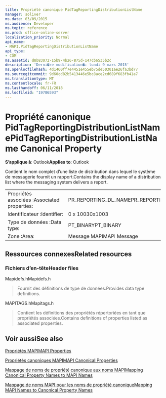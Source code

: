 ```yaml
---
title: Propriété canonique PidTagReportingDistributionListName
manager: soliver
ms.date: 03/09/2015
ms.audience: Developer
ms.topic: reference
ms.prod: office-online-server
localization_priority: Normal
api_name:
- MAPI.PidTagReportingDistributionListName
api_type:
- COM
ms.assetid: d8b83072-15b9-4b26-875d-147cb6535b2c
description: 'Derni�re modification�: lundi 9 mars 2015'
ms.openlocfilehash: 4d1460ff7e4451e455eb75de50301ae26fa3bd77
ms.sourcegitcommit: 9d60cd82b5413446e5bc8ace2cd689f683fb41a7
ms.translationtype: MT
ms.contentlocale: fr-FR
ms.lasthandoff: 06/11/2018
ms.locfileid: "19786593"
---
```

# <a name="pidtagreportingdistributionlistname-canonical-property"></a><span data-ttu-id="ea9ff-103">Propriété canonique PidTagReportingDistributionListName</span><span class="sxs-lookup"><span data-stu-id="ea9ff-103">PidTagReportingDistributionListName Canonical Property</span></span>

  
  
<span data-ttu-id="ea9ff-104">**S’applique à**: Outlook</span><span class="sxs-lookup"><span data-stu-id="ea9ff-104">**Applies to**: Outlook</span></span> 
  
<span data-ttu-id="ea9ff-105">Contient le nom complet d’une liste de distribution dans lequel le système de messagerie fournit un rapport.</span><span class="sxs-lookup"><span data-stu-id="ea9ff-105">Contains the display name of a distribution list where the messaging system delivers a report.</span></span>
  
|||
|:-----|:-----|
|<span data-ttu-id="ea9ff-106">Propriétés associées :</span><span class="sxs-lookup"><span data-stu-id="ea9ff-106">Associated properties:</span></span>  <br/> |<span data-ttu-id="ea9ff-107">PR_REPORTING_DL_NAME</span><span class="sxs-lookup"><span data-stu-id="ea9ff-107">PR_REPORTING_DL_NAME</span></span>  <br/> |
|<span data-ttu-id="ea9ff-108">Identificateur :</span><span class="sxs-lookup"><span data-stu-id="ea9ff-108">Identifier:</span></span>  <br/> |<span data-ttu-id="ea9ff-109">0 x 1003</span><span class="sxs-lookup"><span data-stu-id="ea9ff-109">0x1003</span></span>  <br/> |
|<span data-ttu-id="ea9ff-110">Type de données :</span><span class="sxs-lookup"><span data-stu-id="ea9ff-110">Data type:</span></span>  <br/> |<span data-ttu-id="ea9ff-111">PT_BINARY</span><span class="sxs-lookup"><span data-stu-id="ea9ff-111">PT_BINARY</span></span>  <br/> |
|<span data-ttu-id="ea9ff-112">Zone :</span><span class="sxs-lookup"><span data-stu-id="ea9ff-112">Area:</span></span>  <br/> |<span data-ttu-id="ea9ff-113">Message MAPI</span><span class="sxs-lookup"><span data-stu-id="ea9ff-113">MAPI Message</span></span>  <br/> |
   
## <a name="related-resources"></a><span data-ttu-id="ea9ff-114">Ressources connexes</span><span class="sxs-lookup"><span data-stu-id="ea9ff-114">Related resources</span></span>

### <a name="header-files"></a><span data-ttu-id="ea9ff-115">Fichiers d’en-tête</span><span class="sxs-lookup"><span data-stu-id="ea9ff-115">Header files</span></span>

<span data-ttu-id="ea9ff-116">Mapidefs.h</span><span class="sxs-lookup"><span data-stu-id="ea9ff-116">Mapidefs.h</span></span>
  
> <span data-ttu-id="ea9ff-117">Fournit des définitions de type de données.</span><span class="sxs-lookup"><span data-stu-id="ea9ff-117">Provides data type definitions.</span></span>
    
<span data-ttu-id="ea9ff-118">MAPITAGS.h</span><span class="sxs-lookup"><span data-stu-id="ea9ff-118">Mapitags.h</span></span>
  
> <span data-ttu-id="ea9ff-119">Contient les définitions des propriétés répertoriées en tant que propriétés associées.</span><span class="sxs-lookup"><span data-stu-id="ea9ff-119">Contains definitions of properties listed as associated properties.</span></span>
    
## <a name="see-also"></a><span data-ttu-id="ea9ff-120">Voir aussi</span><span class="sxs-lookup"><span data-stu-id="ea9ff-120">See also</span></span>



[<span data-ttu-id="ea9ff-121">Propriétés MAPI</span><span class="sxs-lookup"><span data-stu-id="ea9ff-121">MAPI Properties</span></span>](mapi-properties.md)
  
[<span data-ttu-id="ea9ff-122">Propriétés canoniques MAPI</span><span class="sxs-lookup"><span data-stu-id="ea9ff-122">MAPI Canonical Properties</span></span>](mapi-canonical-properties.md)
  
[<span data-ttu-id="ea9ff-123">Mappage de noms de propriété canonique aux noms MAPI</span><span class="sxs-lookup"><span data-stu-id="ea9ff-123">Mapping Canonical Property Names to MAPI Names</span></span>](mapping-canonical-property-names-to-mapi-names.md)
  
[<span data-ttu-id="ea9ff-124">Mappage de noms MAPI pour les noms de propriété canonique</span><span class="sxs-lookup"><span data-stu-id="ea9ff-124">Mapping MAPI Names to Canonical Property Names</span></span>](mapping-mapi-names-to-canonical-property-names.md)

